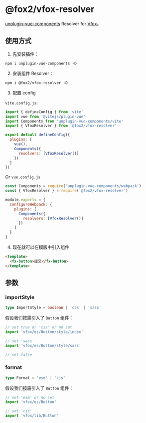 # @fox2/vfox-resolver

[unplugin-vue-components](https://github.com/antfu/unplugin-vue-components) Resolver for [Vfox](https://github.com/godxiaoji/vfox)。

## 使用方式

1. 先安装插件：

```
npm i unplugin-vue-components -D
```

2. 安装组件 Resolver：

```
npm i @fox2/vfox-resolver -D
```

3. 配置 config

`vite.config.js`:

```JavaScript
import { defineConfig } from 'vite'
import vue from '@vitejs/plugin-vue'
import Components from 'unplugin-vue-components/vite'
import { VfoxResolver } from '@fox2/vfox-resolver'

export default defineConfig({
  plugins: [
    vue(),
    Components({
      resolvers: [VfoxResolver()]
    })
  ]
})
```

Or `vue.config.js`

```JavaScript
const Components = require('unplugin-vue-components/webpack')
const { VfoxResolver } = require('@fox2/vfox-resolver')

module.exports = {
  configureWebpack: {
    plugins: [
      Components({
        resolvers: [VfoxResolver()]
      })
    ]
  }
}
```

4. 现在就可以在模版中引入组件

```HTML
<template>
  <fx-button>提交</fx-button>
</template>
```

## 参数

### importStyle

```TypeScript
type ImportStyle = boolean | 'css' | 'sass'
```

假设我们按需引入了 `Button` 组件：

```JavaScript
// set true or 'css' or no set
import 'vfox/es/Button/style/index'

// set 'sass'
import 'vfox/es/Button/style/sass'

// set false
```

### format

```TypeScript
type Format = 'esm' | 'cjs'
```

假设我们按需引入了 `Button` 组件：

```JavaScript
// set 'esm' or no set
import 'vfox/es/Button'

// set 'cjs'
import 'vfox/lib/Button'
```

